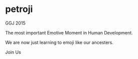 # petroji
GGJ 2015

The most important Emotive Moment in Human Development.

We are now just learning to emoji like our ancesters.

Join Us